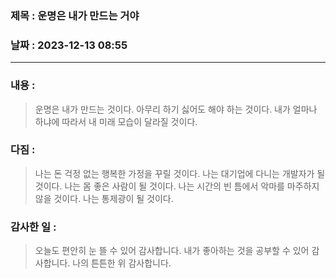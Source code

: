 ### 제목 :  운명은 내가 만드는 거야

### 날짜 : 2023-12-13 08:55

----

### 내용 :
> 운명은 내가 만드는 것이다. 
> 아무리 하기 싫어도 해야 하는 것이다.
> 내가 얼마나 하냐에 따라서 내 미래 모습이 달라질 것이다.

### 다짐 :
> 나는 돈 걱정 없는 행복한 가정을 꾸릴 것이다.
> 나는 대기업에 다니는 개발자가 될 것이다.
> 나는 몸 좋은 사람이 될 것이다.
> 나는 시간의 빈 틈에서 악마를 마주하지 않을 것이다.
> 나는 통제광이 될 것이다.
### 감사한 일 :
> 오늘도 편안히 눈 뜰 수 있어 감사합니다.
> 내가 좋아하는 것을 공부할 수 있어 감사합니다.
> 나의 튼튼한 위 감사합니다.